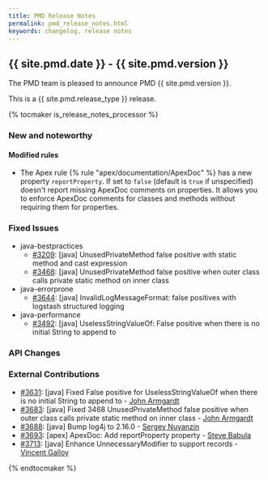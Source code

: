```yaml
---
title: PMD Release Notes
permalink: pmd_release_notes.html
keywords: changelog, release notes
---
```


## {{ site.pmd.date }} - {{ site.pmd.version }}

The PMD team is pleased to announce PMD {{ site.pmd.version }}.

This is a {{ site.pmd.release_type }} release.

{% tocmaker is_release_notes_processor %}

### New and noteworthy

#### Modified rules

*   The Apex rule {% rule "apex/documentation/ApexDoc" %} has a new property `reportProperty`.
    If set to `false` (default is `true` if unspecified) doesn't report missing ApexDoc comments on properties.
    It allows you to enforce ApexDoc comments for classes and methods without requiring them for properties.

### Fixed Issues

*   java-bestpractices
    *   [#3209](https://github.com/pmd/pmd/issues/3209): \[java] UnusedPrivateMethod false positive with static method and cast expression
    *   [#3468](https://github.com/pmd/pmd/issues/3468): \[java] UnusedPrivateMethod false positive when outer class calls private static method on inner class
*   java-errorprone
    *   [#3644](https://github.com/pmd/pmd/issues/3644): \[java] InvalidLogMessageFormat: false positives with logstash structured logging
*   java-performance
    *   [#3492](https://github.com/pmd/pmd/issues/3492): \[java] UselessStringValueOf: False positive when there is no initial String to append to

### API Changes

### External Contributions

*   [#3631](https://github.com/pmd/pmd/pull/3631): \[java] Fixed False positive for UselessStringValueOf when there is no initial String to append to - [John Armgardt](https://github.com/johnra2)
*   [#3683](https://github.com/pmd/pmd/pull/3683): \[java] Fixed 3468 UnusedPrivateMethod false positive when outer class calls private static method on inner class - [John Armgardt](https://github.com/johnra2)
*   [#3688](https://github.com/pmd/pmd/pull/3688): \[java] Bump log4j to 2.16.0 - [Sergey Nuyanzin](https://github.com/snuyanzin)
*   [#3693](https://github.com/pmd/pmd/pull/3693): \[apex] ApexDoc: Add reportProperty property - [Steve Babula](https://github.com/babula)
*   [#3713](https://github.com/pmd/pmd/pull/3713): \[java] Enhance UnnecessaryModifier to support records - [Vincent Galloy](https://github.com/vgalloy)

{% endtocmaker %}

